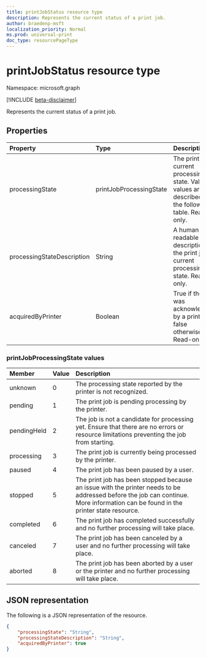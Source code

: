 ```yaml
---
title: printJobStatus resource type
description: Represents the current status of a print job.
author: braedenp-msft
localization_priority: Normal
ms.prod: universal-print
doc_type: resourcePageType
---
```


# printJobStatus resource type

Namespace: microsoft.graph

[!INCLUDE [beta-disclaimer](../../includes/beta-disclaimer.md)]

Represents the current status of a print job.

## Properties
| Property     | Type        | Description |
|:-------------|:------------|:------------|
|processingState|printJobProcessingState|The print job's current processing state. Valid values are described in the following table. Read-only.|
|processingStateDescription|String|A human-readable description of the print job's current processing state. Read-only.|
|acquiredByPrinter|Boolean|True if the job was acknowledged by a printer; false otherwise. Read-only.|

### printJobProcessingState values

|Member|Value|Description|
|:---|:---|:---|
|unknown|0|The processing state reported by the printer is not recognized.|
|pending|1|The print job is pending processing by the printer.|
|pendingHeld|2|The job is not a candidate for processing yet. Ensure that there are no errors or resource limitations preventing the job from starting.|
|processing|3|The print job is currently being processed by the printer.|
|paused|4|The print job has been paused by a user.|
|stopped|5|The print job has been stopped because an issue with the printer needs to be addressed before the job can continue. More information can be found in the printer state resource.|
|completed|6|The print job has completed successfully and no further processing will take place.|
|canceled|7|The print job has been canceled by a user and no further processing will take place.|
|aborted|8|The print job has been aborted by a user or the printer and no further processing will take place.|

## JSON representation

The following is a JSON representation of the resource.

<!-- {
  "blockType": "resource",
  "optionalProperties": [

  ],
  "@odata.type": "microsoft.graph.printJobStatus"
}-->

```json
{
    "processingState": "String",
    "processingStateDescription": "String",
    "acquiredByPrinter": true
}
```

<!-- uuid: 8fcb5dbc-d5aa-4681-8e31-b001d5168d79
2015-10-25 14:57:30 UTC -->
<!-- {
  "type": "#page.annotation",
  "description": "printJobStatus resource",
  "keywords": "",
  "section": "documentation",
  "tocPath": ""
}-->

